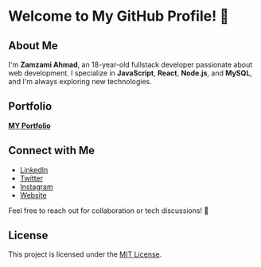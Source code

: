 # Welcome to My GitHub Profile! 👋

## About Me
I'm **Zamzami Ahmad**, an 18-year-old fullstack developer passionate about web development. I specialize in **JavaScript**, **React**, **Node.js**, and **MySQL**, and I'm always exploring new technologies.

## Portfolio
[**MY Portfolio**](https://github.com/ZetSphere/zet-ai-v2.0)

## Connect with Me
- [LinkedIn](link-to-linkedin)  
- [Twitter](link-to-twitter)  
- [Instagram](link-to-website)  
- [Website](link-to-website)

Feel free to reach out for collaboration or tech discussions! 🤝

## License
This project is licensed under the [MIT License](link-to-license).
